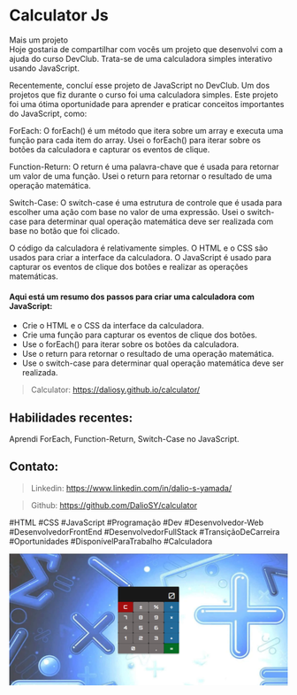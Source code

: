 <h1>Calculator Js</h1>

Mais um projeto <br>
Hoje gostaria de compartilhar com vocês um projeto que desenvolvi com a ajuda do curso DevClub. Trata-se de uma calculadora simples interativo usando JavaScript.<br>
<p>Recentemente, concluí esse projeto de JavaScript no DevClub. Um dos projetos que fiz durante o curso foi uma calculadora simples. Este projeto foi uma ótima oportunidade para aprender e praticar conceitos importantes do JavaScript, como:</p>
<p>ForEach: O forEach() é um método que itera sobre um array e executa uma função para cada item do array. Usei o forEach() para iterar sobre os botões da calculadora e capturar os eventos de clique.</p>
<p>Function-Return: O return é uma palavra-chave que é usada para retornar um valor de uma função. Usei o return para retornar o resultado de uma operação matemática.</p>
<p>Switch-Case: O switch-case é uma estrutura de controle que é usada para escolher uma ação com base no valor de uma expressão. Usei o switch-case para determinar qual operação matemática deve ser realizada com base no botão que foi clicado.</p>
<p>O código da calculadora é relativamente simples. O HTML e o CSS são usados para criar a interface da calculadora. O JavaScript é usado para capturar os eventos de clique dos botões e realizar as operações matemáticas.</p>
<h4>Aqui está um resumo dos passos para criar uma calculadora com JavaScript:</h4>   
<ul>
        <li>Crie o HTML e o CSS da interface da calculadora.</li>
        <li>Crie uma função para capturar os eventos de clique dos botões.</li>
        <li>Use o forEach() para iterar sobre os botões da calculadora.</li>
        <li>Use o return para retornar o resultado de uma operação matemática.</li>
        <li>Use o switch-case para determinar qual operação matemática deve ser realizada.</li>
</ul>

>Calculator: https://daliosy.github.io/calculator/

<h2>Habilidades recentes:</h2>

Aprendi ForEach, Function-Return, Switch-Case no JavaScript.

<h2>Contato:</h2>

> Linkedin: https://www.linkedin.com/in/dalio-s-yamada/

> Github: https://github.com/DalioSY/calculator


#HTML #CSS #JavaScript #Programação  #Dev #Desenvolvedor-Web #DesenvolvedorFrontEnd #DesenvolvedorFullStack #TransiçãoDeCarreira #Oportunidades #DisponívelParaTrabalho #Calculadora

<img src="./assets/web-calculadora.png"/>